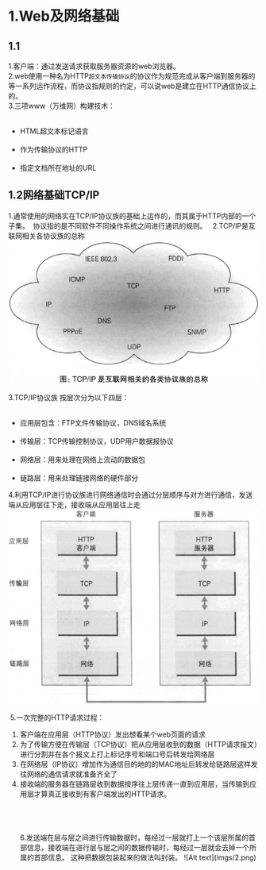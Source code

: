 
# 1.Web及网络基础 #
## 1.1 ##
  1.客户端：通过发送请求获取服务器资源的web浏览器。<br/>
  2.web使用一种名为HTTP`超文本传输协议`的协议作为规范完成从客户端到服务器的等一系列运作流程，而协议指规则的约定，可以说web是建立在HTTP通信协议上的。<br/>
  3.三项www（万维网）构建技术：
    <ul>
    <li>HTML超文本标记语言</li>
    <li>作为传输协议的HTTP</li>
    <li>指定文档所在地址的URL</li>
    </ul>
## 1.2网络基础TCP/IP ##
  1.通常使用的网络实在TCP/IP协议族的基础上运作的，而其属于HTTP内部的一个子集。
  协议指的是不同软件不同操作系统之间进行通讯的规则。
  
  2.TCP/IP是互联网相关各协议族的总称
 ![Alt text](imgs/1.png "TCP/IP协议族")
 
  3.TCP/IP协议族 按层次分为以下四层：
    <ul>
    <li>应用层包含：FTP文件传输协议，DNS域名系统</li>
    <li>传输层：TCP传输控制协议，UDP用户数据报协议</li>
    <li>网络层：用来处理在网络上流动的数据包</li>
    <li>链路层：用来处理链接网络的硬件部分</li>
    </ul>
  4.利用TCP/IP进行协议族进行网络通信时会通过分层顺序与对方进行通信，发送端从应用层往下走，接收端从应用层往上走
  ![Alt text](imgs/2.png)
  
  5.一次完整的HTTP请求过程：
<ol>
<li>客户端在应用层（HTTP协议）发出想看某个web页面的请求</li>
<li>为了传输方便在传输层（TCP协议）把从应用层收到的数据（HTTP请求报文）进行分割并在各个报文上打上标记序号和端口号后转发给网络层</li>
<li>在网络层（IP协议）增加作为通信目的地的的MAC地址后转发给链路层这样发往网络的通信请求就准备齐全了</li>
<li>接收端的服务器在链路层收到数据按序往上层传递一直到应用层，当传输到应用层才算真正接收到有客户端发出的HTTP请求。</li>
<br>
<br>
<br>
<br>
  6.发送端在层与层之间进行传输数据时，每经过一层就打上一个该层所属的首部信息，接收端在进行层与层之间的数据传输时，每经过一层就会去掉一个所属的首部信息。
 这种把数据包装起来的做法叫封装。
 ![Alt text](imgs/2.png)
 
 
 
 
 
 
 
 
 
 
 
 
 
 
 
 

